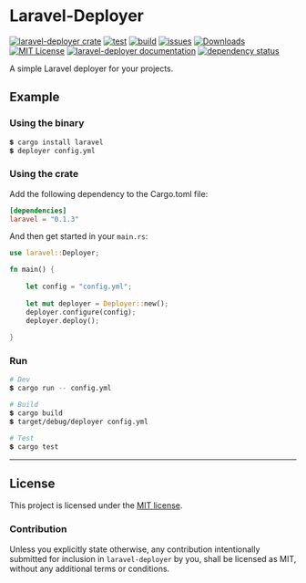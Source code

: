 # Laravel-Deployer

[![laravel-deployer crate](https://img.shields.io/crates/v/laravel.svg)](https://crates.io/crates/laravel)
[![test](https://github.com/samirdjelal/laravel-deployer/workflows/test/badge.svg)](https://github.com/samirdjelal/laravel-deployer/actions)
[![build](https://github.com/samirdjelal/laravel-deployer/workflows/build/badge.svg)](https://github.com/samirdjelal/laravel-deployer/actions)
[![issues](https://img.shields.io/github/issues/samirdjelal/laravel-deployer?color=%23ffc107)](https://github.com/samirdjelal/laravel-deployer/issues)
[![Downloads](https://img.shields.io/crates/d/laravel)](https://crates.io/crates/laravel)
[![MIT License](https://img.shields.io/crates/l/laravel)](LICENSE)
[![laravel-deployer documentation](https://img.shields.io/docsrs/laravel)](https://docs.rs/laravel)
[![dependency status](https://deps.rs/repo/github/samirdjelal/laravel-deployer/status.svg)](https://deps.rs/repo/github/samirdjelal/laravel-deployer)

A simple Laravel deployer for your projects.

## Example

### Using the binary

```bash
💲 cargo install laravel
💲 deployer config.yml
```

### Using the crate
Add the following dependency to the Cargo.toml file:

```toml
[dependencies]
laravel = "0.1.3"
```

And then get started in your `main.rs`:

```rust
use laravel::Deployer;

fn main() {
	
	let config = "config.yml";
	
	let mut deployer = Deployer::new();
	deployer.configure(config);
	deployer.deploy();
	
}
```

### Run

```bash
# Dev
💲 cargo run -- config.yml

# Build
💲 cargo build
💲 target/debug/deployer config.yml

# Test
💲 cargo test
```

---

## License

This project is licensed under the [MIT license](LICENSE).

### Contribution

Unless you explicitly state otherwise, any contribution intentionally submitted for inclusion in `laravel-deployer` by you, shall be licensed as MIT, without any additional terms or conditions.

